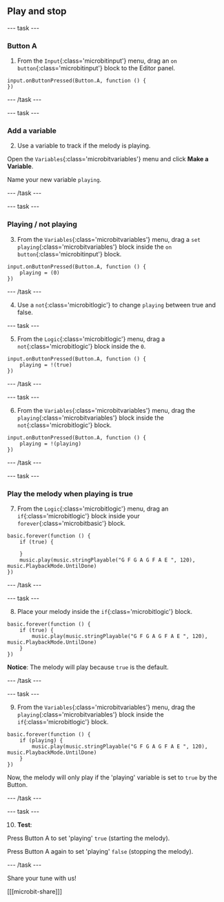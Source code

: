 ## Play and stop

--- task ---
### Button A

1. From the `Input`{:class='microbitinput'} menu, drag an `on button`{:class='microbitinput'} block to the Editor panel.

```microbit
input.onButtonPressed(Button.A, function () {
})
```

--- /task ---

--- task ---
### Add a variable

2. Use a variable to track if the melody is playing.

Open the `Variables`{:class='microbitvariables'} menu and click **Make a Variable**.

Name your new variable `playing`. 

--- /task ---

--- task ---
### Playing / not playing

3. From the `Variables`{:class='microbitvariables'} menu, drag a `set playing`{:class='microbitvariables'} block inside the `on button`{:class='microbitinput'} block. 

```microbit
input.onButtonPressed(Button.A, function () {
    playing = (0)
})
```

--- /task ---

4. Use a `not`{:class='microbitlogic'} to change `playing` between true and false.

--- task ---

5. From the `Logic`{:class='microbitlogic'} menu, drag a `not`{:class='microbitlogic'} block inside the `0`.

```microbit
input.onButtonPressed(Button.A, function () {
    playing = !(true)
})
```

--- /task ---

--- task ---

6. From the `Variables`{:class='microbitvariables'} menu, drag the `playing`{:class='microbitvariables'} block inside the `not`{:class='microbitlogic'} block. 

```microbit
input.onButtonPressed(Button.A, function () {
    playing = !(playing)
})
```

--- /task ---

--- task ---
### Play the melody when playing is true

7. From the `Logic`{:class='microbitlogic'} menu, drag an `if`{:class='microbitlogic'} block inside your `forever`{:class='microbitbasic'} block.

```microbit
basic.forever(function () {
    if (true) {
    	
    }
    music.play(music.stringPlayable("G F G A G F A E ", 120), music.PlaybackMode.UntilDone)
})
```

--- /task ---

--- task ---

8. Place your melody inside the `if`{:class='microbitlogic'} block.

```microbit
basic.forever(function () {
    if (true) {
        music.play(music.stringPlayable("G F G A G F A E ", 120), music.PlaybackMode.UntilDone)
    }
})
```

**Notice**: The melody will play because `true` is the default.

--- /task ---

--- task ---

9. From the `Variables`{:class='microbitvariables'} menu, drag the `playing`{:class='microbitvariables'} block inside the `if`{:class='microbitlogic'} block. 

```microbit
basic.forever(function () {
    if (playing) {
        music.play(music.stringPlayable("G F G A G F A E ", 120), music.PlaybackMode.UntilDone)
    }
})
```

Now, the melody will only play if the 'playing' variable is set to `true` by the Button.

--- /task ---

--- task ---

10. **Test**:

Press Button A to set 'playing' `true` (starting the melody).

Press Button A again to set 'playing' `false` (stopping the melody).

--- /task ---

Share your tune with us!

[[[microbit-share]]]
